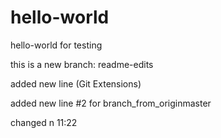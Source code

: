 # hello-world
hello-world for testing

this is a new branch: readme-edits

added new line (Git Extensions)

added new line #2 for branch_from_originmaster

changed n 11:22
